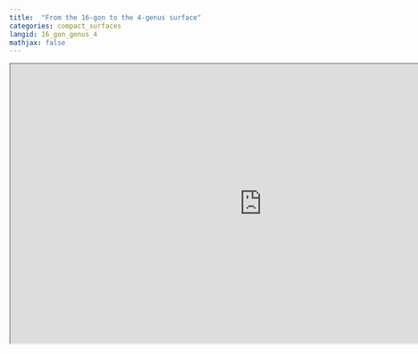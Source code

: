 ```yaml
---
title:  "From the 16-gon to the 4-genus surface"
categories: compact_surfaces
langid: 16_gon_genus_4
mathjax: false
---
```


<iframe width="900" height="500"
	src="https://www.youtube.com/embed/U5N5mg3MePM?rel=0">
</iframe>
